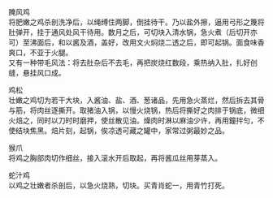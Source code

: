 腌风鸡  
将肥嫩之鸡杀剖洗净后，以绳缚住两脚，倒挂待干。乃以盐外擦，逼用弓形之篾将肚弹开，挂于通风处风干待用。数月之后，可切块入清水锅，急火煮（后切开亦可）至沸面后，和以酱及酒，盖好，改用文火焖烧二透之后，即可起锅。面食味香爽口，不亚于火腿。  
又有一种带毛风法：将去肚杂后不去毛，再把炭烧红数段，乘热纳入肚，扎好创缝，悬挂风口成。  

鸡松  
壮嫩之鸡切为若干大块，入酱油、盐、酒、葱诸品，先用急火蒸烂，然后拆去其骨与筋，将肉丝逐撕开。取猪油入锅，以慢火烧锅，热后将撕好之肉排于锅底，微细火焙之，同时以刀时时磨押，使丝散见油。燥肉时淋以麻油少许，再用鐘拌匀，不使结块焦黑。焙片刻，起锅，俟凉透可藏之罐中，家常过粥最妙之品。  

猴爪  
将鸡之胸部肉切作细丝，接入滚水开后取起，再将酱瓜丝用芽蒸入。  

蛇汁鸡  
以鸡之壮嫩者杀剖后，以急火烧熟，切块。买青肖蛇一，用青竹打死。